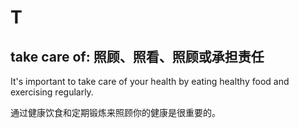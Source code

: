 # T

## take care of: 照顾、照看、照顾或承担责任

It's important to take care of your health by eating healthy food and exercising regularly.

通过健康饮食和定期锻炼来照顾你的健康是很重要的。